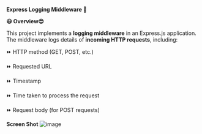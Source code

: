 **Express Logging Middleware 🚀**

**😃 Overview😊**

This project implements a **logging middleware** in an Express.js application. The middleware logs details of **incoming HTTP requests**, including:

⏩ HTTP method (GET, POST, etc.)

 ⏩ Requested URL

 ⏩ Timestamp

⏩ Time taken to process the request

⏩ Request body (for POST requests)

**Screen Shot**
![image](https://github.com/user-attachments/assets/f7f3c921-804f-436f-b25d-801497735573)
